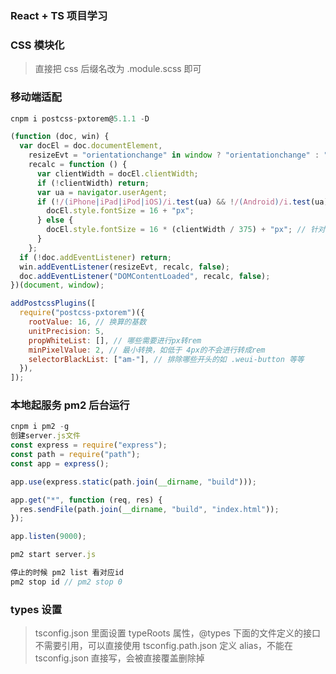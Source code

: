 ### React + TS 项目学习

### CSS 模块化

> 直接把 css 后缀名改为 .module.scss 即可

### 移动端适配

```js
cnpm i postcss-pxtorem@5.1.1 -D

(function (doc, win) {
  var docEl = doc.documentElement,
    resizeEvt = "orientationchange" in window ? "orientationchange" : "resize",
    recalc = function () {
      var clientWidth = docEl.clientWidth;
      if (!clientWidth) return;
      var ua = navigator.userAgent;
      if (!/(iPhone|iPad|iPod|iOS)/i.test(ua) && !/(Android)/i.test(ua)) {
        docEl.style.fontSize = 16 + "px";
      } else {
        docEl.style.fontSize = 16 * (clientWidth / 375) + "px"; // 针对于设计稿375
      }
    };
  if (!doc.addEventListener) return;
  win.addEventListener(resizeEvt, recalc, false);
  doc.addEventListener("DOMContentLoaded", recalc, false);
})(document, window);

addPostcssPlugins([
  require("postcss-pxtorem")({
    rootValue: 16, // 换算的基数
    unitPrecision: 5,
    propWhiteList: [], // 哪些需要进行px转rem
    minPixelValue: 2, // 最小转换，如低于 4px的不会进行转成rem
    selectorBlackList: ["am-"], // 排除哪些开头的如 .weui-button 等等
  }),
]);
```

### 本地起服务 pm2 后台运行

```js
cnpm i pm2 -g
创建server.js文件
const express = require("express");
const path = require("path");
const app = express();

app.use(express.static(path.join(__dirname, "build")));

app.get("*", function (req, res) {
  res.sendFile(path.join(__dirname, "build", "index.html"));
});

app.listen(9000);

pm2 start server.js

停止的时候 pm2 list 看对应id
pm2 stop id // pm2 stop 0

```

### types 设置

> tsconfig.json 里面设置 typeRoots 属性，@types 下面的文件定义的接口不需要引用，可以直接使用
> tsconfig.path.json 定义 alias，不能在 tsconfig.json 直接写，会被直接覆盖删除掉

